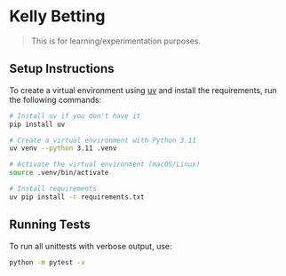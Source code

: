 # Kelly Betting

> This is for learning/experimentation purposes.

## Setup Instructions

To create a virtual environment using [uv](https://github.com/astral-sh/uv) and install the requirements, run the following commands:

```bash
# Install uv if you don't have it
pip install uv

# Create a virtual environment with Python 3.11
uv venv --python 3.11 .venv

# Activate the virtual environment (macOS/Linux)
source .venv/bin/activate

# Install requirements
uv pip install -r requirements.txt
```

## Running Tests

To run all unittests with verbose output, use:

```bash
python -m pytest -v
```
